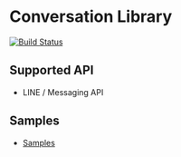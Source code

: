 # Conversation Library

[![Build Status](https://travis-ci.com/apple-x-co/php-conversation-lib.svg?branch=master)](https://travis-ci.com/apple-x-co/php-conversation-lib)

## Supported API

* LINE / Messaging API

## Samples

* [Samples](./samples/README.md)
